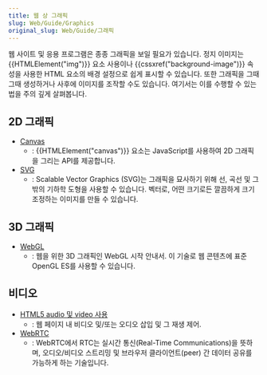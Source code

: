 ```yaml
---
title: 웹 상 그래픽
slug: Web/Guide/Graphics
original_slug: Web/Guide/그래픽
---
```


웹 사이트 및 응용 프로그램은 종종 그래픽을 보일 필요가 있습니다. 정지 이미지는 {{HTMLElement("img")}} 요소 사용이나 {{cssxref("background-image")}} 속성을 사용한 HTML 요소의 배경 설정으로 쉽게 표시할 수 있습니다. 또한 그래픽을 그때그때 생성하거나 사후에 이미지를 조작할 수도 있습니다. 여기서는 이를 수행할 수 있는 법을 주의 깊게 살펴봅니다.

## 2D 그래픽

- [Canvas](/ko/docs/Web/HTML/Canvas)
  - : {{HTMLElement("canvas")}} 요소는 JavaScript를 사용하여 2D 그래픽을 그리는 API를 제공합니다.
- [SVG](/ko/docs/Web/SVG)
  - : Scalable Vector Graphics (SVG)는 그래픽을 묘사하기 위해 선, 곡선 및 그 밖의 기하학 도형을 사용할 수 있습니다. 벡터로, 어떤 크기로든 깔끔하게 크기 조정하는 이미지를 만들 수 있습니다.

## 3D 그래픽

- [WebGL](/ko/docs/Web/API/WebGL_API)
  - : 웹을 위한 3D 그래픽인 WebGL 시작 안내서. 이 기술로 웹 콘텐츠에 표준 OpenGL ES를 사용할 수 있습니다.

## 비디오

- [HTML5 audio 및 video 사용](/ko/docs/Web/Guide/HTML/Using_HTML5_audio_and_video)
  - : 웹 페이지 내 비디오 및/또는 오디오 삽입 및 그 재생 제어.
- [WebRTC](/ko/docs/Web/API/WebRTC_API)
  - : WebRTC에서 RTC는 실시간 통신(Real-Time Communications)을 뜻하며, 오디오/비디오 스트리밍 및 브라우저 클라이언트(peer) 간 데이터 공유를 가능하게 하는 기술입니다.
